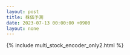 ```yaml
---
layout: post
title: 株価予測
date: 2023-07-13 00:00:00 +0900
layout: none
---
```


{% include multi_stock_encoder_only2.html %}
